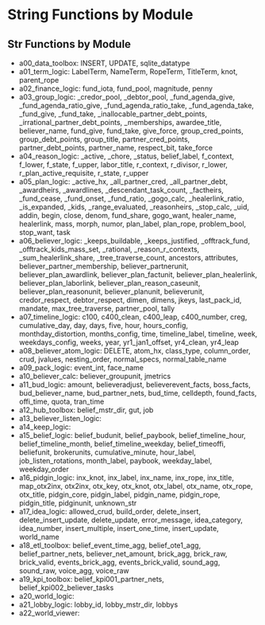 # String Functions by Module

## Str Functions by Module
- a00_data_toolbox: INSERT, UPDATE, sqlite_datatype
- a01_term_logic: LabelTerm, NameTerm, RopeTerm, TitleTerm, knot, parent_rope
- a02_finance_logic: fund_iota, fund_pool, magnitude, penny
- a03_group_logic: _credor_pool, _debtor_pool, _fund_agenda_give, _fund_agenda_ratio_give, _fund_agenda_ratio_take, _fund_agenda_take, _fund_give, _fund_take, _inallocable_partner_debt_points, _irrational_partner_debt_points, _memberships, awardee_title, believer_name, fund_give, fund_take, give_force, group_cred_points, group_debt_points, group_title, partner_cred_points, partner_debt_points, partner_name, respect_bit, take_force
- a04_reason_logic: _active, _chore, _status, belief_label, f_context, f_lower, f_state, f_upper, labor_title, r_context, r_divisor, r_lower, r_plan_active_requisite, r_state, r_upper
- a05_plan_logic: _active_hx, _all_partner_cred, _all_partner_debt, _awardheirs, _awardlines, _descendant_task_count, _factheirs, _fund_cease, _fund_onset, _fund_ratio, _gogo_calc, _healerlink_ratio, _is_expanded, _kids, _range_evaluated, _reasonheirs, _stop_calc, _uid, addin, begin, close, denom, fund_share, gogo_want, healer_name, healerlink, mass, morph, numor, plan_label, plan_rope, problem_bool, stop_want, task
- a06_believer_logic: _keeps_buildable, _keeps_justified, _offtrack_fund, _offtrack_kids_mass_set, _rational, _reason_r_contexts, _sum_healerlink_share, _tree_traverse_count, ancestors, attributes, believer_partner_membership, believer_partnerunit, believer_plan_awardlink, believer_plan_factunit, believer_plan_healerlink, believer_plan_laborlink, believer_plan_reason_caseunit, believer_plan_reasonunit, believer_planunit, believerunit, credor_respect, debtor_respect, dimen, dimens, jkeys, last_pack_id, mandate, max_tree_traverse, partner_pool, tally
- a07_timeline_logic: c100, c400_clean, c400_leap, c400_number, creg, cumulative_day, day, days, five, hour, hours_config, monthday_distortion, months_config, time, timeline_label, timeline, week, weekdays_config, weeks, year, yr1_jan1_offset, yr4_clean, yr4_leap
- a08_believer_atom_logic: DELETE, atom_hx, class_type, column_order, crud, jvalues, nesting_order, normal_specs, normal_table_name
- a09_pack_logic: event_int, face_name
- a10_believer_calc: believer_groupunit, jmetrics
- a11_bud_logic: amount, believeradjust, believerevent_facts, boss_facts, bud_believer_name, bud_partner_nets, bud_time, celldepth, found_facts, offi_time, quota, tran_time
- a12_hub_toolbox: belief_mstr_dir, gut, job
- a13_believer_listen_logic: 
- a14_keep_logic: 
- a15_belief_logic: belief_budunit, belief_paybook, belief_timeline_hour, belief_timeline_month, belief_timeline_weekday, belief_timeoffi, beliefunit, brokerunits, cumulative_minute, hour_label, job_listen_rotations, month_label, paybook, weekday_label, weekday_order
- a16_pidgin_logic: inx_knot, inx_label, inx_name, inx_rope, inx_title, map_otx2inx, otx2inx, otx_key, otx_knot, otx_label, otx_name, otx_rope, otx_title, pidgin_core, pidgin_label, pidgin_name, pidgin_rope, pidgin_title, pidginunit, unknown_str
- a17_idea_logic: allowed_crud, build_order, delete_insert, delete_insert_update, delete_update, error_message, idea_category, idea_number, insert_multiple, insert_one_time, insert_update, world_name
- a18_etl_toolbox: belief_event_time_agg, belief_ote1_agg, belief_partner_nets, believer_net_amount, brick_agg, brick_raw, brick_valid, events_brick_agg, events_brick_valid, sound_agg, sound_raw, voice_agg, voice_raw
- a19_kpi_toolbox: belief_kpi001_partner_nets, belief_kpi002_believer_tasks
- a20_world_logic: 
- a21_lobby_logic: lobby_id, lobby_mstr_dir, lobbys
- a22_world_viewer: 